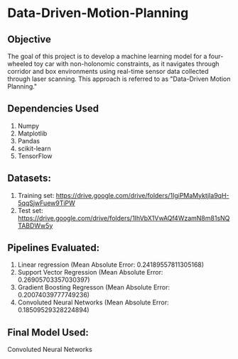 # Data-Driven-Motion-Planning
  
## Objective

The goal of this project is to develop a machine learning model for a four-wheeled toy car with non-holonomic constraints, as it navigates through corridor and box environments using real-time sensor data collected through laser scanning. This approach is referred to as "Data-Driven Motion Planning."



## Dependencies Used
1. Numpy
2. Matplotlib
3. Pandas
4. scikit-learn
5. TensorFlow


## Datasets:
1. Training set: https://drive.google.com/drive/folders/1IgiPMaMyktjIa9qH-5qqSjwFuew9TiPW
2. Test set: https://drive.google.com/drive/folders/1IhVbX1VwAQf4WzamN8m81sNQTABDWw5y

## Pipelines Evaluated:

1. Linear regression (Mean Absolute Error: 0.24189557811305168)
2. Support Vector Regression (Mean Absolute Error: 0.26905703357030397)
3. Gradient Boosting Regresson (Mean Absolute Error: 0.20074039777749236)
4. Convoluted Neural Networks (Mean Absolute Error: 0.18509529328224894)

## Final Model Used:

Convoluted Neural Networks







